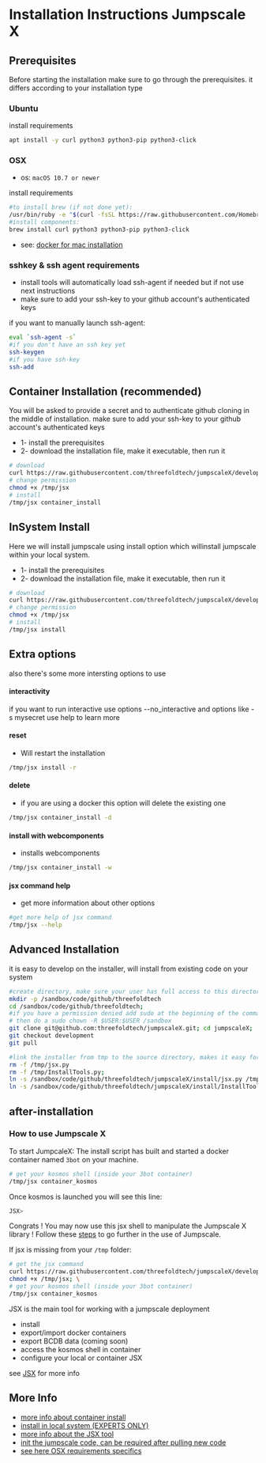 # Installation Instructions Jumpscale X
  
## Prerequisites
Before starting the installation make sure to go through the prerequisites. it differs according to your installation type

### Ubuntu

install requirements
```bash
apt install -y curl python3 python3-pip python3-click
```

### OSX

- os: `macOS 10.7 or newer`

install requirements
```bash
#to install brew (if not done yet):
/usr/bin/ruby -e "$(curl -fsSL https://raw.githubusercontent.com/Homebrew/install/master/install)"
#install components:
brew install curl python3 python3-pip python3-click
```

- see: [docker for mac installation](https://docs.docker.com/v17.12/docker-for-mac/install/#download-docker-for-mac)


### sshkey & ssh agent requirements

- install tools will automatically load ssh-agent if needed but if not use next instructions
- make sure to add your ssh-key to your github account's authenticated keys

if you want to manually launch ssh-agent:

```bash
eval `ssh-agent -s`
#if you don't have an ssh key yet
ssh-keygen
#if you have ssh-key
ssh-add
```

## Container Installation (recommended)

You will be asked to provide a secret and to authenticate github cloning in the middle of installation. make sure to add your ssh-key to your github account's authenticated keys

- 1- install the prerequisites
- 2- download the installation file, make it executable, then run it

```bash
# download
curl https://raw.githubusercontent.com/threefoldtech/jumpscaleX/development_jumpscale/install/jsx.py?$RANDOM > /tmp/jsx
# change permission
chmod +x /tmp/jsx
# install
/tmp/jsx container_install
```

## InSystem Install

Here we will install jumpscale using install option which willinstall jumpscale within your local system. 

- 1- install the prerequisites
- 2- download the installation file, make it executable, then run it

```bash
# download
curl https://raw.githubusercontent.com/threefoldtech/jumpscaleX/development_jumpscale/install/jsx.py?$RANDOM > /tmp/jsx
# change permission
chmod +x /tmp/jsx
# install
/tmp/jsx install 
```


## Extra options
also there's some more intersting options to use

#### interactivity

if you want to run interactive use options --no_interactive and options like -s mysecret
use help to learn more


#### reset

- Will restart the installation
```bash
/tmp/jsx install -r
```

#### delete
- if you are using a docker this option will delete the existing one
```bash
/tmp/jsx container_install -d
```

#### install with webcomponents
- installs webcomponents
```bash
/tmp/jsx container_install -w
```

#### jsx command help
- get more information about other options
```bash
#get more help of jsx command
/tmp/jsx --help
``` 

## Advanced Installation

it is easy to develop on the installer, will install from existing code on your system

```bash
#create directory, make sure your user has full access to this director (can be a manual step)
mkdir -p /sandbox/code/github/threefoldtech
cd /sandbox/code/github/threefoldtech;
#if you have a permission denied add sudo at the beginning of the command
# then do a sudo chown -R $USER:$USER /sandbox
git clone git@github.com:threefoldtech/jumpscaleX.git; cd jumpscaleX;
git checkout development
git pull

#link the installer from tmp to the source directory, makes it easy for the rest of this tutorial
rm -f /tmp/jsx.py
rm -f /tmp/InstallTools.py;
ln -s /sandbox/code/github/threefoldtech/jumpscaleX/install/jsx.py /tmp/jsx;
ln -s /sandbox/code/github/threefoldtech/jumpscaleX/install/InstallTools.py /tmp/InstallTools.py
```

## after-installation

### How to use Jumpscale X

To start JumpcaleX:
The install script has built and started a docker container named `3bot` on your machine.
```bash
# get your kosmos shell (inside your 3bot container)
/tmp/jsx container_kosmos
```
Once kosmos is launched you will see this line:
```bash
JSX>
```
Congrats ! You may now use this jsx shell to manipulate the Jumpscale X library ! Follow these [steps](Installation/get_started.md) to go further in the use of Jumpscale.

If jsx is missing from your `/tmp` folder:

```bash
# get the jsx command
curl https://raw.githubusercontent.com/threefoldtech/jumpscaleX/development_installer/install/jsx.py?$RANDOM > /tmp/jsx ; \
chmod +x /tmp/jsx; \
# get your kosmos shell (inside your 3bot container)
/tmp/jsx container_kosmos
```

JSX is the main tool for working with a jumpscale deployment

- install
- export/import docker containers
- export BCDB data (coming soon)
- access the kosmos shell in container
- configure your local or container JSX

see [JSX](jsx.md) for more info

## More Info
- [more info about container install](install_docker.md)
- [install in local system (EXPERTS ONLY)](install_insystem.md)
- [more info about the JSX tool](jsx.md)
- [init the jumpscale code, can be required after pulling new code](generation.md)
- [see here OSX requirements specifics](/docs/Installation/install_prerequisites.md#osx)
